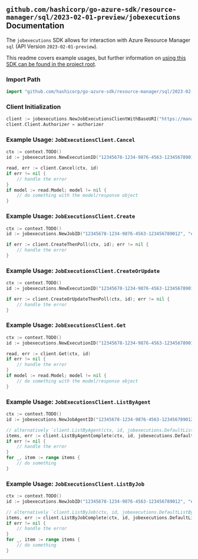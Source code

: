 
## `github.com/hashicorp/go-azure-sdk/resource-manager/sql/2023-02-01-preview/jobexecutions` Documentation

The `jobexecutions` SDK allows for interaction with Azure Resource Manager `sql` (API Version `2023-02-01-preview`).

This readme covers example usages, but further information on [using this SDK can be found in the project root](https://github.com/hashicorp/go-azure-sdk/tree/main/docs).

### Import Path

```go
import "github.com/hashicorp/go-azure-sdk/resource-manager/sql/2023-02-01-preview/jobexecutions"
```


### Client Initialization

```go
client := jobexecutions.NewJobExecutionsClientWithBaseURI("https://management.azure.com")
client.Client.Authorizer = authorizer
```


### Example Usage: `JobExecutionsClient.Cancel`

```go
ctx := context.TODO()
id := jobexecutions.NewExecutionID("12345678-1234-9876-4563-123456789012", "example-resource-group", "serverValue", "jobAgentValue", "jobValue", "jobExecutionIdValue")

read, err := client.Cancel(ctx, id)
if err != nil {
	// handle the error
}
if model := read.Model; model != nil {
	// do something with the model/response object
}
```


### Example Usage: `JobExecutionsClient.Create`

```go
ctx := context.TODO()
id := jobexecutions.NewJobID("12345678-1234-9876-4563-123456789012", "example-resource-group", "serverValue", "jobAgentValue", "jobValue")

if err := client.CreateThenPoll(ctx, id); err != nil {
	// handle the error
}
```


### Example Usage: `JobExecutionsClient.CreateOrUpdate`

```go
ctx := context.TODO()
id := jobexecutions.NewExecutionID("12345678-1234-9876-4563-123456789012", "example-resource-group", "serverValue", "jobAgentValue", "jobValue", "jobExecutionIdValue")

if err := client.CreateOrUpdateThenPoll(ctx, id); err != nil {
	// handle the error
}
```


### Example Usage: `JobExecutionsClient.Get`

```go
ctx := context.TODO()
id := jobexecutions.NewExecutionID("12345678-1234-9876-4563-123456789012", "example-resource-group", "serverValue", "jobAgentValue", "jobValue", "jobExecutionIdValue")

read, err := client.Get(ctx, id)
if err != nil {
	// handle the error
}
if model := read.Model; model != nil {
	// do something with the model/response object
}
```


### Example Usage: `JobExecutionsClient.ListByAgent`

```go
ctx := context.TODO()
id := jobexecutions.NewJobAgentID("12345678-1234-9876-4563-123456789012", "example-resource-group", "serverValue", "jobAgentValue")

// alternatively `client.ListByAgent(ctx, id, jobexecutions.DefaultListByAgentOperationOptions())` can be used to do batched pagination
items, err := client.ListByAgentComplete(ctx, id, jobexecutions.DefaultListByAgentOperationOptions())
if err != nil {
	// handle the error
}
for _, item := range items {
	// do something
}
```


### Example Usage: `JobExecutionsClient.ListByJob`

```go
ctx := context.TODO()
id := jobexecutions.NewJobID("12345678-1234-9876-4563-123456789012", "example-resource-group", "serverValue", "jobAgentValue", "jobValue")

// alternatively `client.ListByJob(ctx, id, jobexecutions.DefaultListByJobOperationOptions())` can be used to do batched pagination
items, err := client.ListByJobComplete(ctx, id, jobexecutions.DefaultListByJobOperationOptions())
if err != nil {
	// handle the error
}
for _, item := range items {
	// do something
}
```
